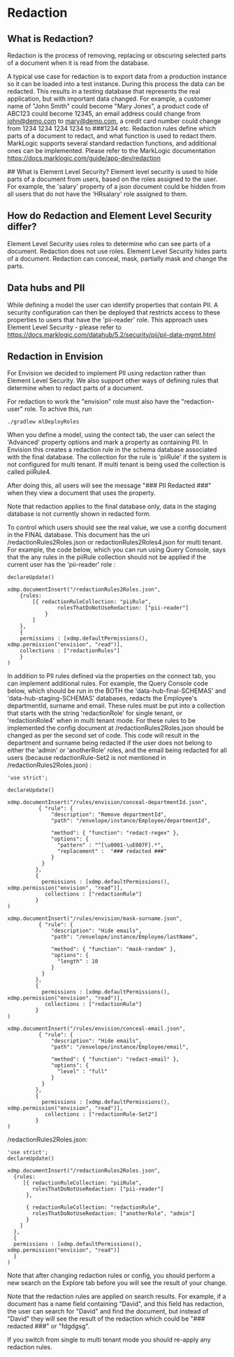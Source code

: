 # Redaction 

## What is Redaction?
Redaction is the process of removing, replacing or obscuring selected parts of a document when it is read from the database.

A typical use case for redaction is to export data from a production instance so it can be loaded into a test instance. During this process the data can be redacted. This results in a testing database that represents the real application, but with important data changed. For example, a customer name of "John Smith" could become "Mary Jones", a product code of ABC123 could become 12345, an email address could change from john@demo.com to mary@demo.com, a credit card number could change from 1234 1234 1234 1234  to ###1234 etc. Redaction rules define which parts of a document to redact, and what function is used to redact them. MarkLogic supports several standard redaction functions, and additional ones can be implemented. Please refer to the MarkLogic documentation  https://docs.marklogic.com/guide/app-dev/redaction

## What is Element Level Security?
Element level security is used to hide parts of a document from users, based on the roles assigned to the user. For example, the 'salary' property of a json document could be hidden from all users that do not have the 'HRsalary' role assigned to them.

## How do Redaction and Element Level Security differ?
Element Level Security uses roles to determine who can see parts of a document. Redaction does not use roles.
Element Level Security hides parts of a document. Redaction can conceal, mask, partially mask and change the parts.

## Data hubs and PII
While defining a model the user can identify properties that contain PII. A security configuration can then be deployed that restricts access to these properties to users that have the 'pii-reader' role. This approach uses Element Level Security - please refer to https://docs.marklogic.com/datahub/5.2/security/pii/pii-data-mgmt.html

## Redaction in Envision
For Envision we decided to implement PII using redaction rather than Element Level Security. We also support other ways of defining rules that determine when to redact parts of a document.

For redaction to work the "envision" role must also have the "redaction-user" role. To achive this, run 
```
./gradlew mlDeployRoles 
```

When you define a model, using the contect tab, the user can select the 'Advanced' property options and mark a property as containing PII. In Envision this creates a redaction rule in the schema database associated with the final database. The collection for the rule is 'piiRule' if the system is not configured for multi tenant. If multi tenant is being used the collection is called piiRule4<currentUserName>. 

After doing this, all users will see the message "### PII Redacted ###" when they view a document that uses the property.

Note that redaction applies to the final database only, data in the staging database is not currently shown in redacted form. 

To control which users should see the real value, we use a config document in the FINAL database. This document has the uri /redactionRules2Roles.json or redactionRules2Roles4<currentUserName>.json for multi tenant. For example, the code below, which you can run using Query Console, says that the any rules in the piiRule collection should not be applied if the current user has the 'pii-reader' role :
```
declareUpdate()

xdmp.documentInsert("/redactionRules2Roles.json",
	{rules:
		[{ redactionRuleCollection: "piiRule",
				rolesThatDoNotUseRedaction: ["pii-reader"]
			}
		]
	},
	{
	permissions : [xdmp.defaultPermissions(), xdmp.permission("envision", "read")],
	collections : ["redactionRules"]
	}
)
```

In addition to PII rules defined via the properties on the connect tab, you can implement additional rules. For example, the Query Console code below, which should be run in the BOTH the 'data-hub-final-SCHEMAS' and 'data-hub-staging-SCHEMAS' databases, redacts the Employee's departmentId, surname and email. These rules must be put into a collection that starts with the string 'redactionRole' for single tenant, or 'redactionRole4<currentUserName>' when in multi tenant mode. For these rules to be implemented the config document at /redactionRules2Roles.json should be changed as per the second set of code. This code will result in the department and surname being redacted if the user does not belong to either the 'admin' or 'anotherRole' roles, and the email being redacted for all users (because redactionRule-Set2 is not mentioned in /redactionRules2Roles.json) :
```
'use strict';

declareUpdate()

xdmp.documentInsert("/rules/envision/conceal-departmentId.json",
          { "rule": {
              "description": "Remove departmentId",
              "path": "/envelope/instance/Employee/departmentId",

              "method": { "function": "redact-regex" },
              "options": {
                "pattern" : "^[\u0001-\uE007F].*",
                "replacement" :  "### redacted ###"
              }
           }
         },
         {
           permissions : [xdmp.defaultPermissions(), xdmp.permission("envision", "read")],
            collections : ["redactionRule"]
         }
)

xdmp.documentInsert("/rules/envision/mask-surname.json",
          { "rule": {
              "description": "Hide emails",
              "path": "/envelope/instance/Employee/lastName",

              "method": { "function": "mask-random" },
              "options": {
                "length" : 10
              }
           }
         },
         {
           permissions : [xdmp.defaultPermissions(), xdmp.permission("envision", "read")],
            collections : ["redactionRule"]
         }
)

xdmp.documentInsert("/rules/envision/conceal-email.json",
          { "rule": {
              "description": "Hide emails",
              "path": "/envelope/instance/Employee/email",

              "method": { "function": "redact-email" },
              "options": {
                "level" : "full"
              }
           }
         },
         {
           permissions : [xdmp.defaultPermissions(), xdmp.permission("envision", "read")],
            collections : ["redactionRule-Set2"]
         }
)
```

/redactionRules2Roles.json:
```
'use strict';
declareUpdate()

xdmp.documentInsert("/redactionRules2Roles.json",
  {rules:
     [{ redactionRuleCollection: "piiRule",
        rolesThatDoNotUseRedaction: ["pii-reader"]
      },

      { redactionRuleCollection: "redactionRule",
        rolesThatDoNotUseRedaction: ["anotherRole", "admin"]
      }
    ]
  },
  {
  permissions : [xdmp.defaultPermissions(), xdmp.permission("envision", "read")]
  }
)
```
Note that after changing redaction rules or config, you should perform a new search on the Explore tab before you will see the result of your change.

Note that the redaction rules are applied on search results. For example, if a document has a name field containing "David", and this field has redaction, the user can search for "David" and find the document, but instead of "David" they will see the result of the redaction which could be "### redacted ###" or "fdgdgsg".

If you switch from single to multi tenant mode you should re-apply any redaction rules. 
